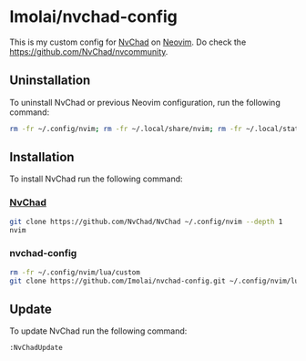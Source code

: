 # Imolai/nvchad-config

This is my custom config for [NvChad](https://nvchad.com) on [Neovim](https://neovim.io). Do check the <https://github.com/NvChad/nvcommunity>.

## Uninstallation

To uninstall NvChad or previous Neovim configuration, run the following command:

```bash
rm -fr ~/.config/nvim; rm -fr ~/.local/share/nvim; rm -fr ~/.local/state/nvim; rm -fr ~/.cache/nvim
```

## Installation

To install NvChad run the following command:

### [NvChad](https://nvchad.com/docs/quickstart/install)

```bash
git clone https://github.com/NvChad/NvChad ~/.config/nvim --depth 1
nvim
```

### nvchad-config

```bash
rm -fr ~/.config/nvim/lua/custom
git clone https://github.com/Imolai/nvchad-config.git ~/.config/nvim/lua/custom
```

## Update

To update NvChad run the following command:

```vim
:NvChadUpdate
```

